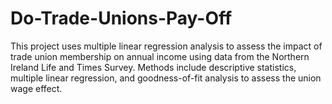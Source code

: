 # Do-Trade-Unions-Pay-Off
This project uses multiple linear regression analysis to assess the impact of trade union membership on annual income using data from the Northern Ireland Life and Times Survey. Methods include descriptive statistics, multiple linear regression, and goodness-of-fit analysis to assess the union wage effect.
